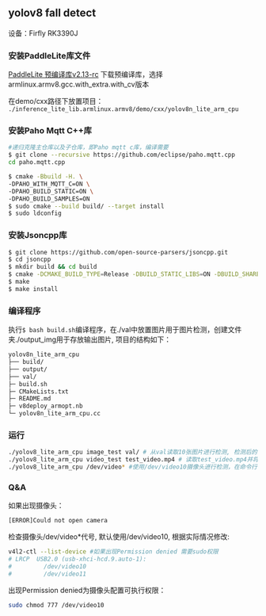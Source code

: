 ## yolov8 fall detect
设备：Firfly RK3390J

### 安装PaddleLite库文件


[PaddleLite 预编译库v2.13-rc](https://github.com/PaddlePaddle/Paddle-Lite/releases/tag/v2.13-rc)
下载预编译库，选择armlinux.armv8.gcc.with_extra.with_cv版本

在demo/cxx路径下放置项目：
`./inference_lite_lib.armlinux.armv8/demo/cxx/yolov8n_lite_arm_cpu`

### 安装Paho Mqtt C++库

```bash
#递归克隆主仓库以及子仓库，即Paho mqtt c库，编译需要
$ git clone --recursive https://github.com/eclipse/paho.mqtt.cpp 
cd paho.mqtt.cpp

$ cmake -Bbuild -H. \
-DPAHO_WITH_MQTT_C=ON \
-DPAHO_BUILD_STATIC=ON \
-DPAHO_BUILD_SAMPLES=ON
$ sudo cmake --build build/ --target install  
$ sudo ldconfig
```

### 安装Jsoncpp库
```bash
$ git clone https://github.com/open-source-parsers/jsoncpp.git
$ cd jsoncpp
$ mkdir build && cd build
$ cmake -DCMAKE_BUILD_TYPE=Release -DBUILD_STATIC_LIBS=ON -DBUILD_SHARED_LIBS=OFF -DARCHIVE_INSTALL_DIR=. -G "Unix Makefiles" ..
$ make
$ make install
```

### 编译程序
执行`$ bash build.sh`编译程序，在./val中放置图片用于图片检测，创建文件夹./output_img用于存放输出图片, 项目的结构如下：
```bash
yolov8n_lite_arm_cpu
├── build/
├── output/
├── val/
├─ build.sh
├─ CMakeLists.txt
├─ README.md
├─ v8deploy_armopt.nb
└─ yolov8n_lite_arm_cpu.cc
```

### 运行

```bash
./yolov8_lite_arm_cpu image_test val/ # 从val读取10张图片进行检测, 检测后的图片保存在output中
./yolov8_lite_arm_cpu video_test test_video.mp4 # 读取test_video.mp4并将输出的视频保存在output中
./yolov8_lite_arm_cpu /dev/video* #使用/dev/video10摄像头进行检测，在命令行中显示检测参数，并在ouput中将当前检测帧保存为Camfram_yolov8n_lite_falldetect.jpg
```

### Q&A
如果出现摄像头：
```bash
[ERROR]Could not open camera
```
检查摄像头/dev/video*代号, 默认使用/dev/video10, 根据实际情况修改:
```bash
v4l2-ctl --list-device #如果出现Permission denied 需要sudo权限
# LRCP  USB2.0 (usb-xhci-hcd.9.auto-1):
#         /dev/video10
#         /dev/video11
```
出现Permission denied为摄像头配置可执行权限：
```bash
sudo chmod 777 /dev/video10
```

